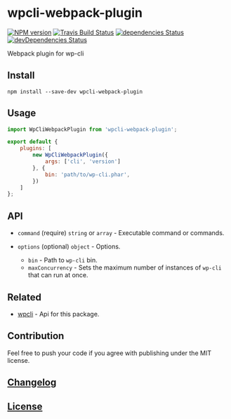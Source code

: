 # wpcli-webpack-plugin

[![NPM version](https://img.shields.io/npm/v/wpcli-webpack-plugin.svg)](https://www.npmjs.org/package/wpcli-webpack-plugin) 
[![Travis Build Status](https://img.shields.io/travis/itgalaxy/wpcli-webpack-plugin/master.svg?label=build)](https://travis-ci.org/itgalaxy/wpcli-webpack-plugin) 
[![dependencies Status](https://david-dm.org/itgalaxy/wpcli-webpack-plugin/status.svg)](https://david-dm.org/itgalaxy/wpcli-webpack-plugin) 
[![devDependencies Status](https://david-dm.org/itgalaxy/wpcli-webpack-plugin/dev-status.svg)](https://david-dm.org/itgalaxy/wpcli-webpack-plugin?type=dev)

Webpack plugin for wp-cli

## Install

```shell
npm install --save-dev wpcli-webpack-plugin
```

## Usage

```js
import WpCliWebpackPlugin from 'wpcli-webpack-plugin';

export default {
    plugins: [
        new WpCliWebpackPlugin({
            args: ['cli', 'version']
        }, {
            bin: 'path/to/wp-cli.phar',
        })
    ]
};
```

## API

- `command` (require) `string` or `array` - Executable command or commands.

- `options` (optional) `object` - Options.

  - `bin` - Path to `wp-cli` bin.
  - `maxConcurrency` - Sets the maximum number of instances of `wp-cli` that can run at once.

## Related

- [wpcli](https://github.com/itgalaxy/wpcli) - Api for this package.

## Contribution

Feel free to push your code if you agree with publishing under the MIT license.

## [Changelog](CHANGELOG.md)

## [License](LICENSE)
